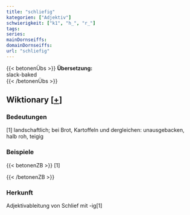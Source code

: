 ```yaml
---
title: "schliefig"
kategorien: ["Adjektiv"]
schwierigkeit: ["k1", "h_", "r_"]
tags:
series:
mainDornseiffs:
domainDornseiffs:
url: "schliefig"
---
```


{{< betonenÜbs >}}
**Übersetzung:**  
slack-baked  
{{< /betonenÜbs >}}

## Wiktionary [[+](https://de.wiktionary.org/wiki/schliefig)]

### Bedeutungen
[1] landschaftlich; bei Brot, Kartoffeln und dergleichen: unausgebacken, halb roh, teigig  

### Beispiele
{{< betonenZB >}}
[1]  

{{< /betonenZB >}}
### Herkunft
Adjektivableitung von Schlief mit -ig[1]  


